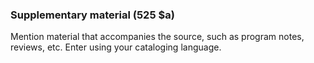 ### Supplementary material (525 $a) 

Mention material that accompanies the source, such as program notes, reviews, etc. Enter using your cataloging language.